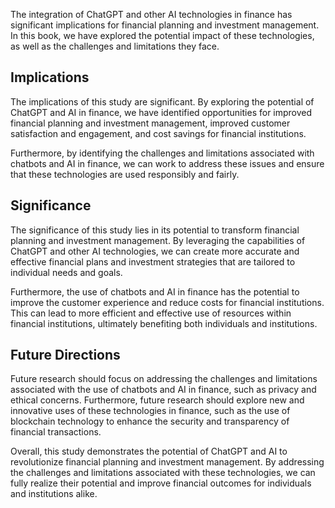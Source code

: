 
The integration of ChatGPT and other AI technologies in finance has significant implications for financial planning and investment management. In this book, we have explored the potential impact of these technologies, as well as the challenges and limitations they face.

Implications
------------

The implications of this study are significant. By exploring the potential of ChatGPT and AI in finance, we have identified opportunities for improved financial planning and investment management, improved customer satisfaction and engagement, and cost savings for financial institutions.

Furthermore, by identifying the challenges and limitations associated with chatbots and AI in finance, we can work to address these issues and ensure that these technologies are used responsibly and fairly.

Significance
------------

The significance of this study lies in its potential to transform financial planning and investment management. By leveraging the capabilities of ChatGPT and other AI technologies, we can create more accurate and effective financial plans and investment strategies that are tailored to individual needs and goals.

Furthermore, the use of chatbots and AI in finance has the potential to improve the customer experience and reduce costs for financial institutions. This can lead to more efficient and effective use of resources within financial institutions, ultimately benefiting both individuals and institutions.

Future Directions
-----------------

Future research should focus on addressing the challenges and limitations associated with the use of chatbots and AI in finance, such as privacy and ethical concerns. Furthermore, future research should explore new and innovative uses of these technologies in finance, such as the use of blockchain technology to enhance the security and transparency of financial transactions.

Overall, this study demonstrates the potential of ChatGPT and AI to revolutionize financial planning and investment management. By addressing the challenges and limitations associated with these technologies, we can fully realize their potential and improve financial outcomes for individuals and institutions alike.
